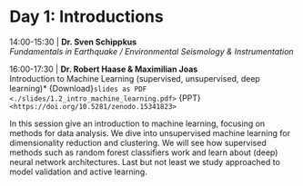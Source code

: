 # Day 1: Introductions

14:00-15:30 | **Dr. Sven Schippkus** \
*Fundamentals in Earthquake / Environmental Seismology & Instrumentation*

16:00-17:30 | **Dr. Robert Haase & Maximilian Joas** \
Introduction to Machine Learning (supervised, unsupervised, deep learning)* {Download}`slides as PDF <./slides/1.2_intro_machine_learning.pdf>` {PPT}`<https://doi.org/10.5281/zenodo.15341823>`

In this session give an introduction to machine learning, focusing on methods for data analysis. We dive into unsupervised machine learning for dimensionality reduction and clustering. We will see how supervised methods such as  random forest classifiers work and learn about (deep) neural network architectures. Last but not least we study approached to model validation and active learning.

